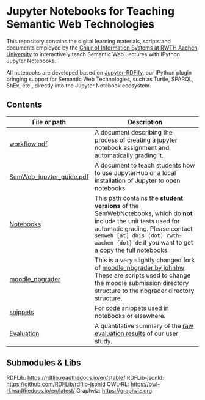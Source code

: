 # Jupyter Notebooks for Teaching Semantic Web Technologies

This repository contains the digital learning materials, scripts and documents employed by the [Chair of Information Systems at RWTH Aachen University](http://dbis.rwth-aachen.de/) to interactively teach Semantic Web Lectures with IPython Jupyter Notebooks.

All notebooks are developed based on [Jupyter-RDFify](https://github.com/SemWebNotebooks/Jupyter-RDFify), our IPython plugin bringing support for Semantic Web Technologies, such as Turtle, SPARQL, ShEx, etc., directly into the Jupyter Notebook ecosystem.

## Contents

File or path | Description
--- | ---
[workflow.pdf](Docs/Workflow/workflow.pdf) | A document describing the process of creating a jupyter notebook assignment and automatically grading it.
[SemWeb_jupyter_guide.pdf](Docs/SemWeb_jupyter_guide/SemWeb_jupyter_guide.pdf) | A document to teach students how to use JupyterHub or a local installation of Jupyter to open notebooks.
[Notebooks](Notebooks/) | This path contains the **student versions** of the SemWebNotebooks, which do **not** include the unit tests used for automatic grading. Please contact `semweb [at] dbis (dot) rwth-aachen {dot} de` if you want to get a copy  the full notebooks.
[moodle_nbgrader](Scripts/moodle_nbgrader) | This is a very slightly changed fork of [moodle_nbgrader by johnhw](https://github.com/johnhw/moodle_nbgrader). These are scripts used to change the moodle submission directory structure to the nbgrader directory structure.
[snippets](Scripts/snippets) | For code snippets used in notebooks or elsewhere.
[Evaluation](Evaluation.ipynb) | A quantitative summary of the [raw evaluation results](Eval_semweb_tool.xlsx) of our user study.

## Submodules & Libs

RDFLib: https://rdflib.readthedocs.io/en/stable/
RDFLib-jsonld: https://github.com/RDFLib/rdflib-jsonld
OWL-RL: https://owl-rl.readthedocs.io/en/latest/
Graphviz: https://graphviz.org
